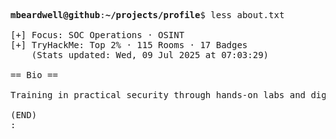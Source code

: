 <pre>

<strong>mbeardwell@github</strong>:<strong>~/projects/profile</strong>$ less about.txt

[+] Focus: SOC Operations · OSINT
[+] TryHackMe: Top 2% · 115 Rooms · 17 Badges
    (Stats updated: Wed, 09 Jul 2025 at 07:03:29)

== Bio ==

Training in practical security through hands-on labs and digital investigations.

(END)
:
</pre>

